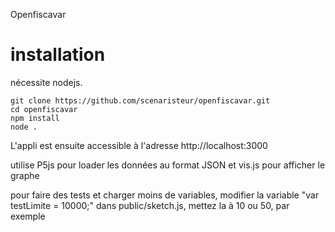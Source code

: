 Openfiscavar

# installation

nécessite  nodejs.


```
git clone https://github.com/scenaristeur/openfiscavar.git
cd openfiscavar
npm install
node .

```

L'appli est ensuite accessible à l'adresse http://localhost:3000

utilise P5js pour loader les données au format JSON et vis.js pour afficher le graphe

pour faire des tests et charger moins de variables, modifier la variable "var testLimite = 10000;" dans public/sketch.js, mettez la à 10 ou 50, par exemple
